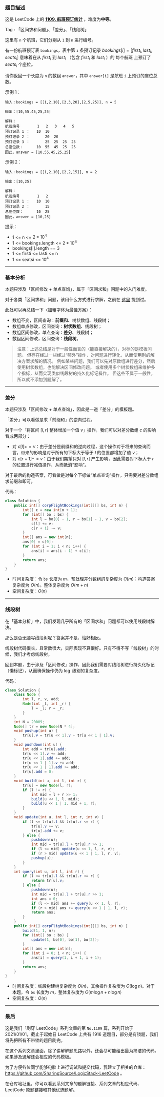 ### 题目描述

这是 LeetCode 上的 **[1109. 航班预订统计](https://leetcode-cn.com/problems/corporate-flight-bookings/solution/gong-shui-san-xie-yi-ti-shuang-jie-chai-fm1ef/)** ，难度为**中等**。

Tag : 「区间求和问题」、「差分」、「线段树」



这里有 `n` 个航班，它们分别从 `1` 到 `n` 进行编号。

有一份航班预订表 `bookings`，表中第 `i` 条预订记录 $bookings[i] = [first_i, last_i, seats_i]$ 意味着在从 $first_i$ 到 $last_i$ （包含 $first_i$ 和 $last_i$ ）的 每个航班 上预订了 $seats_i$ 个座位。

请你返回一个长度为 `n` 的数组 `answer`，其中 `answer[i]` 是航班 `i` 上预订的座位总数。

示例 1：
```
输入：bookings = [[1,2,10],[2,3,20],[2,5,25]], n = 5

输出：[10,55,45,25,25]

解释：
航班编号        1   2   3   4   5
预订记录 1 ：   10  10
预订记录 2 ：       20  20
预订记录 3 ：       25  25  25  25
总座位数：      10  55  45  25  25
因此，answer = [10,55,45,25,25]
```
示例 2：
```
输入：bookings = [[1,2,10],[2,2,15]], n = 2

输出：[10,25]

解释：
航班编号        1   2
预订记录 1 ：   10  10
预订记录 2 ：       15
总座位数：      10  25
因此，answer = [10,25]
```
提示：
* 1 <= n <= $2 * 10^4$
* 1 <= bookings.length <= $2 * 10^4$
* bookings[i].length == 3
* 1 <= firsti <= lasti <= n
* 1 <= seatsi <= $10^4$

---

### 基本分析

本题只涉及「区间修改 + 单点查询」，属于「区间求和」问题中的入门难度。

对于各类「区间求和」问题，该用什么方式进行求解，之前在 [这里](https://leetcode-cn.com/problems/range-sum-query-mutable/solution/guan-yu-ge-lei-qu-jian-he-wen-ti-ru-he-x-41hv/) 提到过。

此处可以再总结一下（加粗字体为最佳方案）：

* 数组不变，区间查询：**前缀和**、树状数组、线段树；
* 数组单点修改，区间查询：**树状数组**、线段树；
* 数组区间修改，单点查询：**差分**、线段树；
* 数组区间修改，区间查询：**线段树**。

> 注意：上述总结是对于一般性而言的（能直接解决的），对标的是模板问题。
但存在经过一些经过“额外”操作，对问题进行转化，从而使用别的解决方案求解的情况。
例如某些问题，我们可以先对原数组进行差分，然后使用树状数组，也能解决区间修改问题。
或者使用多个树状数组来维护多个指标，从而实现类似线段树的持久化标记操作。
但这些不属于一般性，所以就不添加到题解了。

---

### 差分

本题只涉及「区间修改 + 单点查询」，因此是一道「差分」的模板题。

「差分」可以看做是求「前缀和」的逆向过程。

对于一个「将区间 $[l, r]$ 整体增加一个值 $v$」操作，我们可以对差分数组 $c$ 的影响看成两部分：

* 对 $c[l] += v$：由于差分是前缀和的逆向过程，这个操作对于将来的查询而言，带来的影响是对于所有的下标大于等于 $l$ 的位置都增加了值 $v$；
* 对 $c[r + 1] -= v$：由于我们期望只对 $[l, r]$ 产生影响，因此需要对下标大于 $r$ 的位置进行减值操作，从而抵消“影响”。

对于最后的构造答案，可看做是对每个下标做“单点查询”操作，只需要对差分数组求前缀和即可。

代码：
```Java
class Solution {
    public int[] corpFlightBookings(int[][] bs, int n) {
        int[] c = new int[n + 1];
        for (int[] bo : bs) {
            int l = bo[0] - 1, r = bo[1] - 1, v = bo[2];
            c[l] += v;
            c[r + 1] -= v;
        }
        int[] ans = new int[n];
        ans[0] = c[0];
        for (int i = 1; i < n; i++) {
            ans[i] = ans[i - 1] + c[i];
        }
        return ans;
    }
}
```
* 时间复杂度：令 `bs` 长度为 $m$，预处理差分数组的复杂度为 $O(m)$；构造答案复杂度为 $O(n)$。整体复杂度为 $O(m + n)$
* 空间复杂度：$O(n)$

---

### 线段树

在「基本分析」中，我们发现几乎所有的「区间求和」问题都可以使用线段树解决。

那么是否无脑写线段树呢？答案并不是，恰好相反。

线段树代码很长，且常数很大，实际表现不算很好。只有不得不写「线段树」的时候，我们才考虑线段树。

回到本题，由于涉及「区间修改」操作，因此我们需要对线段树进行持久化标记（懒标记），从而确保操作仍为 $\log$ 级别的复杂度。

代码：
```Java
class Solution {
    class Node {
        int l, r, v, add;
        Node(int _l, int _r) {
            l = _l; r = _r;
        }
    }
    int N = 20009;
    Node[] tr = new Node[N * 4];
    void pushup(int u) {
        tr[u].v = tr[u << 1].v + tr[u << 1 | 1].v;
    }
    void pushdown(int u) {
        int add = tr[u].add;
        tr[u << 1].v += add;
        tr[u << 1].add += add;
        tr[u << 1 | 1].v += add;
        tr[u << 1 | 1].add += add;
        tr[u].add = 0;
    }
    void build(int u, int l, int r) {
        tr[u] = new Node(l, r);
        if (l != r) {
            int mid = l + r >> 1;
            build(u << 1, l, mid);
            build(u << 1 | 1, mid + 1, r);
        }
    }
    void update(int u, int l, int r, int v) {
        if (l <= tr[u].l && tr[u].r <= r) {
            tr[u].v += v;
            tr[u].add += v;
        } else {
            pushdown(u);
            int mid = tr[u].l + tr[u].r >> 1;
            if (l <= mid) update(u << 1, l, r, v);
            if (r > mid) update(u << 1 | 1, l, r, v);
            pushup(u);
        }
    }
    int query(int u, int l, int r) {
        if (l <= tr[u].l && tr[u].r <= r) {
            return tr[u].v;
        } else {
            pushdown(u);
            int mid = tr[u].l + tr[u].r >> 1;
            int ans = 0;
            if (l <= mid) ans += query(u << 1, l, r);
            if (r > mid) ans += query(u << 1 | 1, l, r);
            return ans;
        }
    }
    public int[] corpFlightBookings(int[][] bs, int n) {
        build(1, 1, n);
        for (int[] bo : bs) {
            update(1, bo[0], bo[1], bo[2]);
        }
        int[] ans = new int[n];
        for (int i = 0; i < n; i++) {
            ans[i] = query(1, i + 1, i + 1);
        }
        return ans;
    }
}
```
* 时间复杂度：线段树建树复杂度为 $O(n)$，其余操作复杂度为 $O(\log{n})$。对于本题，令 `bs` 长度为 $m$，整体复杂度为 $O(m\log{n} + n\log{n})$
* 空间复杂度：$O(n)$

---

### 最后

这是我们「刷穿 LeetCode」系列文章的第 `No.1109` 篇，系列开始于 2021/01/01，截止于起始日 LeetCode 上共有 1916 道题目，部分是有锁题，我们将先把所有不带锁的题目刷完。

在这个系列文章里面，除了讲解解题思路以外，还会尽可能给出最为简洁的代码。如果涉及通解还会相应的代码模板。

为了方便各位同学能够电脑上进行调试和提交代码，我建立了相关的仓库：https://github.com/SharingSource/LogicStack-LeetCode 。

在仓库地址里，你可以看到系列文章的题解链接、系列文章的相应代码、LeetCode 原题链接和其他优选题解。

